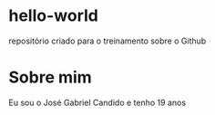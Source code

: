 # hello-world
repositório criado para o treinamento sobre o Github
# Sobre mim
Eu sou o José Gabriel Candido e tenho 19 anos
